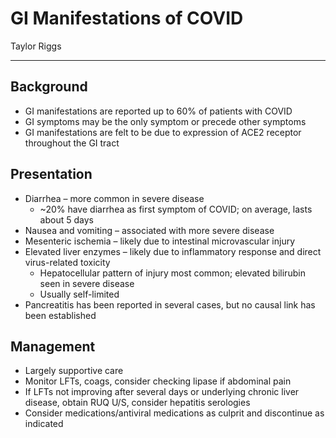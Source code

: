 # GI Manifestations of COVID

Taylor Riggs

---

## Background

- GI manifestations are reported up to 60% of patients with COVID
- GI symptoms may be the only symptom or precede other symptoms
- GI manifestations are felt to be due to expression of ACE2 receptor
    throughout the GI tract

## Presentation

- Diarrhea – more common in severe disease
  - ~20% have diarrhea as first symptom of COVID; on average, lasts
    about 5 days
- Nausea and vomiting – associated with more severe disease
- Mesenteric ischemia – likely due to intestinal microvascular injury
- Elevated liver enzymes – likely due to inflammatory response and
    direct virus-related toxicity
  - Hepatocellular pattern of injury most common; elevated bilirubin
    seen in severe disease
  - Usually self-limited
- Pancreatitis has been reported in several cases, but no causal link
    has been established

## Management

- Largely supportive care
- Monitor LFTs, coags, consider checking lipase if abdominal pain
- If LFTs not improving after several days or underlying chronic liver
    disease, obtain RUQ U/S, consider hepatitis serologies
- Consider medications/antiviral medications as culprit and
    discontinue as indicated
